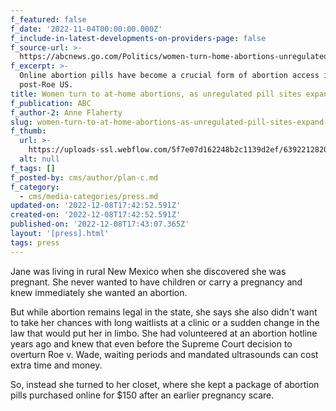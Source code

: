 ```yaml
---
f_featured: false
f_date: '2022-11-04T00:00:00.000Z'
f_include-in-latest-developments-on-providers-page: false
f_source-url: >-
  https://abcnews.go.com/Politics/women-turn-home-abortions-unregulated-pill-sites-expand/story?id=92599420
f_excerpt: >-
  Online abortion pills have become a crucial form of abortion access in
  post-Roe US.
title: Women turn to at-home abortions, as unregulated pill sites expand operations
f_publication: ABC
f_author-2: Anne Flaherty
slug: women-turn-to-at-home-abortions-as-unregulated-pill-sites-expand-operations
f_thumb:
  url: >-
    https://uploads-ssl.webflow.com/5f7e07d162248b2c1139d2ef/6392212820ccb1952e41abf8_plan-c-website-01-gty-jt-221103_1667507280125_hpMain_16x9_992.jpeg
  alt: null
f_tags: []
f_posted-by: cms/author/plan-c.md
f_category:
  - cms/media-categories/press.md
updated-on: '2022-12-08T17:42:52.591Z'
created-on: '2022-12-08T17:42:52.591Z'
published-on: '2022-12-08T17:43:07.365Z'
layout: '[press].html'
tags: press
---
```


Jane was living in rural New Mexico when she discovered she was pregnant. She never wanted to have children or carry a pregnancy and knew immediately she wanted an abortion.

But while abortion remains legal in the state, she says she also didn't want to take her chances with long waitlists at a clinic or a sudden change in the law that would put her in limbo. She had volunteered at an abortion hotline years ago and knew that even before the Supreme Court decision to overturn Roe v. Wade, waiting periods and mandated ultrasounds can cost extra time and money.

So, instead she turned to her closet, where she kept a package of abortion pills purchased online for $150 after an earlier pregnancy scare.
